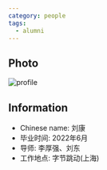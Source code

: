 ```yaml
---
category: people
tags:
  - alumni
---
```


## Photo

![profile](https://user-images.githubusercontent.com/32936898/219268885-94acdab7-e1ff-4280-a651-473b08765be2.jpg)

## Information

- Chinese name: 刘康
- 毕业时间: 2022年6月
- 导师: 李厚强、刘东
- 工作地点: 字节跳动(上海)
